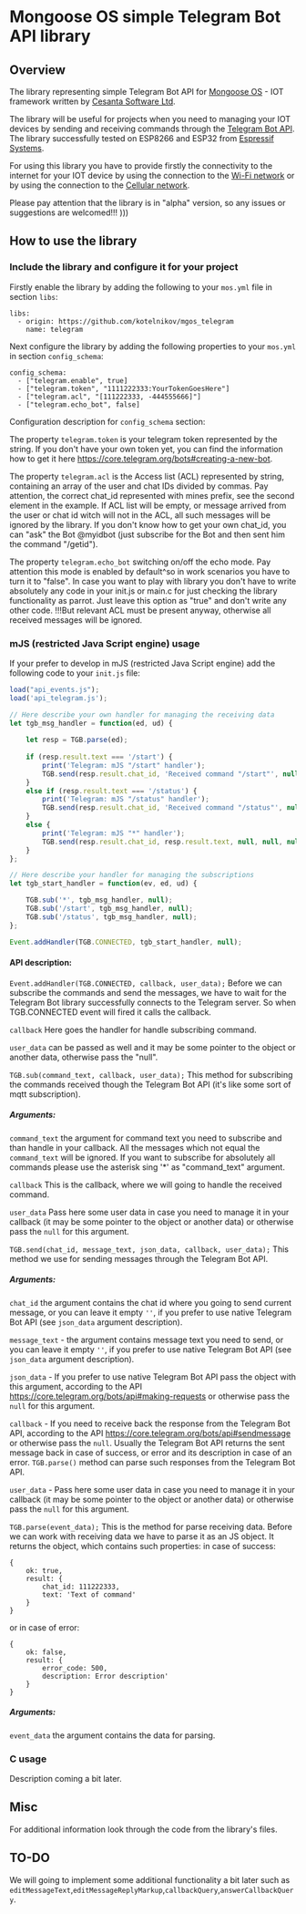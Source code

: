 # Mongoose OS simple Telegram Bot API library

## Overview
The library representing simple Telegram Bot API for [Mongoose OS](https://mongoose-os.com/)  - IOT framework written by [Cesanta Software Ltd](https://cesanta.com/). 

The library will be useful for projects when you need to managing your IOT devices by sending and receiving commands through the [Telegram Bot API](https://core.telegram.org/bots). The library successfully tested on ESP8266 and ESP32 from [Espressif Systems](https://www.espressif.com/).

For using this library you have to provide firstly the connectivity to the internet for your IOT device by using the connection to the [Wi-Fi network](https://mongoose-os.com/docs/mongoose-os/api/net/wifi.md) or by using the connection to the [Cellular network](https://mongoose-os.com/docs/mongoose-os/api/net/pppos.md).

Please pay attention that the library is in "alpha" version, so any issues or suggestions are welcomed!!! )))

## How to use the library
### Include the library and configure it for your project
Firstly enable the library by adding the following to your ```mos.yml``` file in section ```libs```:

```
libs:
  - origin: https://github.com/kotelnikov/mgos_telegram
    name: telegram
```

Next configure the library by adding the following properties to your ```mos.yml``` in section ```config_schema```:

```
config_schema:
  - ["telegram.enable", true]
  - ["telegram.token", "1111222333:YourTokenGoesHere"]
  - ["telegram.acl", "[111222333, -444555666]"]
  - ["telegram.echo_bot", false]
```
Configuration description for ```config_schema``` section:

The property ```telegram.token``` is your telegram token represented by the string. If you don't have your own token yet, you can find the information how to get it here https://core.telegram.org/bots#creating-a-new-bot.

The property ```telegram.acl``` is the Access list (ACL) represented by string, containing an array of the user and chat IDs divided by commas. Pay attention, the correct chat_id represented with mines prefix, see the second element in the example. If ACL list will be empty, or message arrived from the user or chat id witch will not in the ACL, all such messages will be ignored by the library. If you don't know how to get your own chat_id, you can "ask" the Bot @myidbot (just subscribe for the Bot and then sent him the command "/getid").

The property ```telegram.echo_bot``` switching on/off the echo mode. Pay attention this mode is enabled by default^so in work scenarios you have to turn it to "false".  In case you want to play with library you don't have to write absolutely any code in your init.js or main.c for just checking the library functionality as parrot. Just leave this option as "true" and don't write any other code. !!!But relevant ACL must be present anyway, otherwise all received messages will be ignored.

### mJS (restricted Java Script engine) usage
If your prefer to develop in mJS (restricted Java Script engine) add the following code to your ```init.js``` file:

```js
load("api_events.js");
load('api_telegram.js');

// Here describe your own handler for managing the receiving data
let tgb_msg_handler = function(ed, ud) {
  
    let resp = TGB.parse(ed);
  
    if (resp.result.text === '/start') {
        print('Telegram: mJS "/start" handler');
        TGB.send(resp.result.chat_id, 'Received command "/start"', null, null, null);
    }
    else if (resp.result.text === '/status') {
        print('Telegram: mJS "/status" handler');
        TGB.send(resp.result.chat_id, 'Received command "/status"', null, null, null);
    }
    else {
        print('Telegram: mJS "*" handler');
        TGB.send(resp.result.chat_id, resp.result.text, null, null, null);
    }
};

// Here describe your handler for managing the subscriptions
let tgb_start_handler = function(ev, ed, ud) {

    TGB.sub('*', tgb_msg_handler, null);
    TGB.sub('/start', tgb_msg_handler, null);
    TGB.sub('/status', tgb_msg_handler, null);
};

Event.addHandler(TGB.CONNECTED, tgb_start_handler, null);

```
#### API description:

`Event.addHandler(TGB.CONNECTED, callback, user_data);` 
Before we can subscribe the commands and send the messages, we have to wait for the Telegram Bot library successfully connects to the Telegram server. So when TGB.CONNECTED event will fired it calls the callback. 

`callback` Here goes the handler for handle subscribing command. 

`user_data` can be passed as well and it may be some pointer to the object or another data, otherwise pass the "null".


`TGB.sub(command_text, callback, user_data);`
This method for subscribing the commands received though the Telegram Bot API (it's like some sort of mqtt subscription). 

##### Arguments:

`command_text` the argument for command text you need to subscribe and than handle in your callback. All the messages which not equal the `command_text` will be ignored. If you want to subscribe for absolutely all commands please use the asterisk sing '*' as "command_text" argument.

`callback`  This is the callback, where we will going to handle the received command. 

`user_data` Pass here some user data in case you need to manage it in your callback (it may be some pointer to the object or another data) or otherwise pass the `null` for this argument.


`TGB.send(chat_id, message_text, json_data, callback, user_data);`
This method we use for sending messages through the Telegram Bot API.

##### Arguments:

`chat_id` the argument contains the chat id where you going to send current message, or you can leave it empty `''`, if you prefer to use native Telegram Bot API (see `json_data` argument description). 

`message_text` - the argument contains message text you need to send, or you can leave it empty `''`, if you prefer to use native Telegram Bot API (see `json_data` argument description). 

`json_data` - If you prefer to use native Telegram Bot API pass the object with this argument, according to the API https://core.telegram.org/bots/api#making-requests or otherwise pass the `null` for this argument.

`callback` - If you need to receive back the response from the Telegram Bot API, according to the API https://core.telegram.org/bots/api#sendmessage or otherwise pass the `null`. Usually the Telegram Bot API returns the sent message back in case of success, or error and its description in case of an error. `TGB.parse()` method can parse such responses from the Telegram Bot API. 

`user_data` - Pass here some user data in case you need to manage it in your callback (it may be some pointer to the object or another data) or otherwise pass the `null` for this argument.


`TGB.parse(event_data);`
This is the method for parse receiving data. Before we can work with receiving data we have to parse it as an JS object.
It returns the object, which contains such properties:
in case of success:
```
{
    ok: true, 
    result: {
        chat_id: 111222333, 
        text: 'Text of command'
    }
}
```
or in case of error:
```
{
    ok: false, 
    result: {
        error_code: 500, 
        description: Error description'
    }
}
```

##### Arguments:

`event_data` the argument contains the data for parsing. 


### C usage
Description coming a bit later.

## Misc
For additional information look through the code from the library's files.

## TO-DO
We will going to implement some additional functionality a bit later such as `editMessageText`,`editMessageReplyMarkup`,`callbackQuery`,`answerCallbackQuery`.